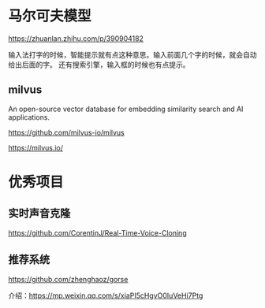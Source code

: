 
# 马尔可夫模型

https://zhuanlan.zhihu.com/p/390904182

输入法打字的时候，智能提示就有点这种意思。输入前面几个字的时候，就会自动给出后面的字。
还有搜索引擎，输入框的时候也有点提示。

## milvus

An open-source vector database for embedding similarity search and AI applications.

https://github.com/milvus-io/milvus

https://milvus.io/



# 优秀项目



## 实时声音克隆

https://github.com/CorentinJ/Real-Time-Voice-Cloning

## 推荐系统

https://github.com/zhenghaoz/gorse

介绍：https://mp.weixin.qq.com/s/xiaPI5cHgvO0IuVeHi7Ptg

